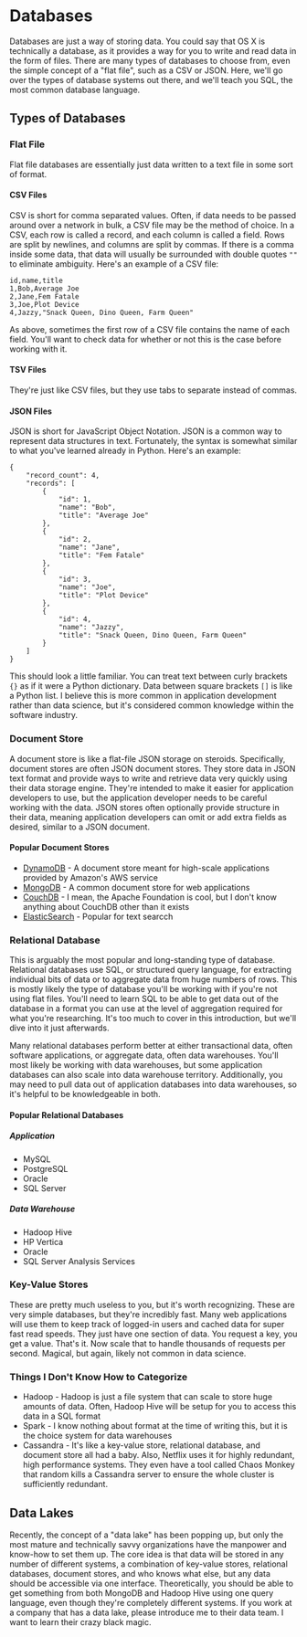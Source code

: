 # Databases

Databases are just a way of storing data. You could say that OS X is technically a database, as it provides a way for you to write and read data in the form of files. There are many types of databases to choose from, even the simple concept of a "flat file", such as a CSV or JSON. Here, we'll go over the types of database systems out there, and we'll teach you SQL, the most common database language.

## Types of Databases

### Flat File
Flat file databases are essentially just data written to a text file in some sort of format. 

#### CSV Files
CSV is short for comma separated values. Often, if data needs to be passed around over a network in bulk, a CSV file may be the method of choice. In a CSV, each row is called a record, and each column is called a field. Rows are split by newlines, and columns are split by commas. If there is a comma inside some data, that data will usually be surrounded with double quotes `""` to eliminate ambiguity. Here's an example of a CSV file:
```
id,name,title
1,Bob,Average Joe
2,Jane,Fem Fatale
3,Joe,Plot Device
4,Jazzy,"Snack Queen, Dino Queen, Farm Queen"
```

As above, sometimes the first row of a CSV file contains the name of each field. You'll want to check data for whether or not this is the case before working with it.

#### TSV Files
They're just like CSV files, but they use tabs to separate instead of commas.

#### JSON Files
JSON is short for JavaScript Object Notation. JSON is a common way to represent data structures in text. Fortunately, the syntax is somewhat similar to what you've learned already in Python. Here's an example:
```
{
    "record_count": 4,
    "records": [
        {
            "id": 1,
            "name": "Bob",
            "title": "Average Joe"
        },
        {
            "id": 2,
            "name": "Jane",
            "title": "Fem Fatale"
        },
        {
            "id": 3,
            "name": "Joe",
            "title": "Plot Device"
        },
        {
            "id": 4,
            "name": "Jazzy",
            "title": "Snack Queen, Dino Queen, Farm Queen"
        }
    ]
}
```

This should look a little familiar. You can treat text between curly brackets `{}` as if it were a Python dictionary. Data between square brackets `[]` is like a Python list. I believe this is more common in application development rather than data science, but it's considered common knowledge within the software industry.

### Document Store
A document store is like a flat-file JSON storage on steroids. Specifically, document stores are often JSON document stores. They store data in JSON text format and provide ways to write and retrieve data very quickly using their data storage engine. They're intended to make it easier for application developers to use, but the application developer needs to be careful working with the data. JSON stores often optionally provide structure in their data, meaning application developers can omit or add extra fields as desired, similar to a JSON document.

#### Popular Document Stores
* [DynamoDB](https://aws.amazon.com/dynamodb/) - A document store meant for high-scale applications provided by Amazon's AWS service
* [MongoDB](https://www.mongodb.com/) - A common document store for web applications
* [CouchDB](http://couchdb.apache.org/) - I mean, the Apache Foundation is cool, but I don't know anything about CouchDB other than it exists
* [ElasticSearch](https://www.elastic.co/) - Popular for text searcch

### Relational Database
This is arguably the most popular and long-standing type of database. Relational databases use SQL, or structured query language, for extracting individual bits of data or to aggregate data from huge numbers of rows. This is mostly likely the type of database you'll be working with if you're not using flat files. You'll need to learn SQL to be able to get data out of the database in a format you can use at the level of aggregation required for what you're researching. It's too much to cover in this introduction, but we'll dive into it just afterwards.

Many relational databases perform better at either transactional data, often software applications, or aggregate data, often data warehouses. You'll most likely be working with data warehouses, but some application databases can also scale into data warehouse territory. Additionally, you may need to pull data out of application databases into data warehouses, so it's helpful to be knowledgeable in both.

#### Popular Relational Databases
##### Application
* MySQL
* PostgreSQL
* Oracle
* SQL Server

##### Data Warehouse
* Hadoop Hive
* HP Vertica
* Oracle
* SQL Server Analysis Services

### Key-Value Stores
These are pretty much useless to you, but it's worth recognizing. These are very simple databases, but they're incredibly fast. Many web applications will use them to keep track of logged-in users and cached data for super fast read speeds. They just have one section of data. You request a key, you get a value. That's it. Now scale that to handle thousands of requests per second. Magical, but again, likely not common in data science.

### Things I Don't Know How to Categorize
* Hadoop - Hadoop is just a file system that can scale to store huge amounts of data. Often, Hadoop Hive will be setup for you to access this data in a SQL format
* Spark - I know nothing about format at the time of writing this, but it is the choice system for data warehouses 
* Cassandra - It's like a key-value store, relational database, and document store all had a baby. Also, Netflix uses it for highly redundant, high performance systems. They even have a tool called Chaos Monkey that random kills a Cassandra server to ensure the whole cluster is sufficiently redundant.

## Data Lakes
Recently, the concept of a "data lake" has been popping up, but only the most mature and technically savvy organizations have the manpower and know-how to set them up. The core idea is that data will be stored in any number of different systems, a combination of key-value stores, relational databases, document stores, and who knows what else, but any data should be accessible via one interface. Theoretically, you should be able to get something from both MongoDB and Hadoop Hive using one query language, even though they're completely different systems. If you work at a company that has a data lake, please introduce me to their data team. I want to learn their crazy black magic.